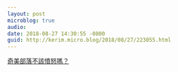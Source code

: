 ```yaml
---
layout: post
microblog: true
audio: 
date: 2018-08-27 14:30:55 -0800
guid: http://kerim.micro.blog/2018/08/27/223055.html
---
```

[奇美部落不該憤怒嗎？](https://pnn.pts.org.tw/type/detail/1255)
